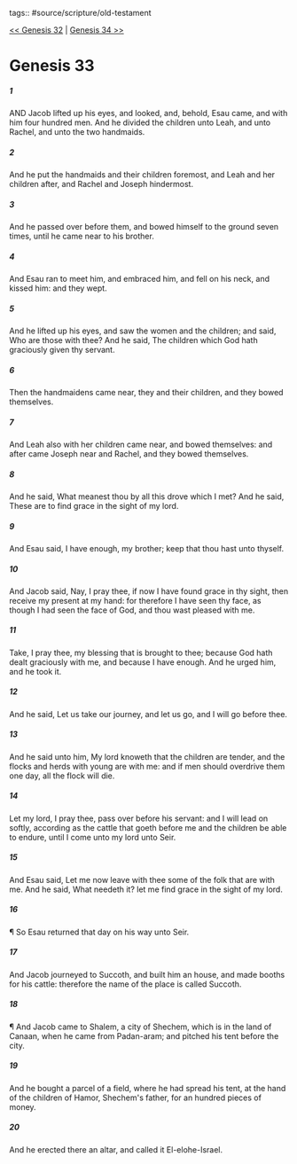 tags:: #source/scripture/old-testament

[<< Genesis 32](/Old_Testament/01_Genesis/Genesis_32.md) | [Genesis 34 >>](/Old_Testament/01_Genesis/Genesis_34.md)

# Genesis 33

##### 1

AND Jacob lifted up his eyes, and looked, and, behold, Esau came, and with him four hundred men. And he divided the children unto Leah, and unto Rachel, and unto the two handmaids.

##### 2

And he put the handmaids and their children foremost, and Leah and her children after, and Rachel and Joseph hindermost.

##### 3

And he passed over before them, and bowed himself to the ground seven times, until he came near to his brother.

##### 4

And Esau ran to meet him, and embraced him, and fell on his neck, and kissed him: and they wept.

##### 5

And he lifted up his eyes, and saw the women and the children; and said, Who are those with thee? And he said, The children which God hath graciously given thy servant.

##### 6

Then the handmaidens came near, they and their children, and they bowed themselves.

##### 7

And Leah also with her children came near, and bowed themselves: and after came Joseph near and Rachel, and they bowed themselves.

##### 8

And he said, What meanest thou by all this drove which I met? And he said, These are to find grace in the sight of my lord.

##### 9

And Esau said, I have enough, my brother; keep that thou hast unto thyself.

##### 10

And Jacob said, Nay, I pray thee, if now I have found grace in thy sight, then receive my present at my hand: for therefore I have seen thy face, as though I had seen the face of God, and thou wast pleased with me.

##### 11

Take, I pray thee, my blessing that is brought to thee; because God hath dealt graciously with me, and because I have enough. And he urged him, and he took it.

##### 12

And he said, Let us take our journey, and let us go, and I will go before thee.

##### 13

And he said unto him, My lord knoweth that the children are tender, and the flocks and herds with young are with me: and if men should overdrive them one day, all the flock will die.

##### 14

Let my lord, I pray thee, pass over before his servant: and I will lead on softly, according as the cattle that goeth before me and the children be able to endure, until I come unto my lord unto Seir.

##### 15

And Esau said, Let me now leave with thee some of the folk that are with me. And he said, What needeth it? let me find grace in the sight of my lord.

##### 16

¶ So Esau returned that day on his way unto Seir.

##### 17

And Jacob journeyed to Succoth, and built him an house, and made booths for his cattle: therefore the name of the place is called Succoth.

##### 18

¶ And Jacob came to Shalem, a city of Shechem, which is in the land of Canaan, when he came from Padan-aram; and pitched his tent before the city.

##### 19

And he bought a parcel of a field, where he had spread his tent, at the hand of the children of Hamor, Shechem's father, for an hundred pieces of money.

##### 20

And he erected there an altar, and called it El-elohe-Israel.
